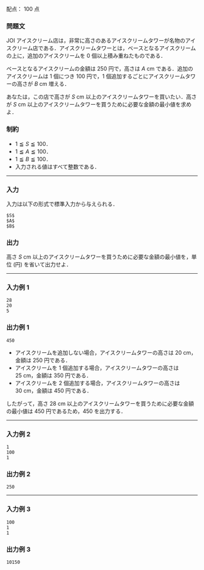 配点： $100$ 点

### 問題文

JOI アイスクリーム店は，非常に高さのあるアイスクリームタワーが名物のアイスクリーム店である．アイスクリームタワーとは，ベースとなるアイスクリームの上に，追加のアイスクリームを $0$ 個以上積み重ねたものである．

ベースとなるアイスクリームの金額は $250$ 円で，高さは $A\:\mathrm{cm}$ である．追加のアイスクリームは $1$ 個につき $100$ 円で，$1$ 個追加するごとにアイスクリームタワーの高さが $B\:\mathrm{cm}$ 増える．

あなたは，この店で高さが $S\:\mathrm{cm}$ 以上のアイスクリームタワーを買いたい．高さが $S\:\mathrm{cm}$ 以上のアイスクリームタワーを買うために必要な金額の最小値を求めよ．

### 制約

- $1 \leqq S \leqq 100$．
- $1 \leqq A \leqq 100$．
- $1 \leqq B \leqq 100$．
- 入力される値はすべて整数である．

---

### 入力

入力は以下の形式で標準入力から与えられる．

~~~
$S$
$A$
$B$
~~~

### 出力

高さ $S\:\mathrm{cm}$ 以上のアイスクリームタワーを買うために必要な金額の最小値を，単位 (円) を省いて出力せよ．

---

### 入力例 1

~~~
28
20
5
~~~

### 出力例 1

~~~
450
~~~

- アイスクリームを追加しない場合，アイスクリームタワーの高さは $20\:\mathrm{cm}$，金額は $250$ 円である．
- アイスクリームを $1$ 個追加する場合，アイスクリームタワーの高さは $25\:\mathrm{cm}$，金額は $350$ 円である．
- アイスクリームを $2$ 個追加する場合，アイスクリームタワーの高さは $30\:\mathrm{cm}$，金額は $450$ 円である．

したがって，高さ $28\:\mathrm{cm}$ 以上のアイスクリームタワーを買うために必要な金額の最小値は $450$ 円であるため，$450$ を出力する．

---

### 入力例 2

~~~
1
100
1
~~~

### 出力例 2

~~~
250
~~~

---

### 入力例 3

~~~
100
1
1
~~~

### 出力例 3

~~~
10150
~~~
